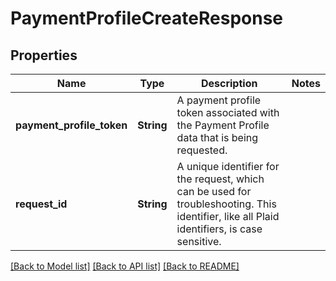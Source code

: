 # PaymentProfileCreateResponse

## Properties

Name | Type | Description | Notes
------------ | ------------- | ------------- | -------------
**payment_profile_token** | **String** | A payment profile token associated with the Payment Profile data that is being requested. | 
**request_id** | **String** | A unique identifier for the request, which can be used for troubleshooting. This identifier, like all Plaid identifiers, is case sensitive. | 

[[Back to Model list]](../README.md#documentation-for-models) [[Back to API list]](../README.md#documentation-for-api-endpoints) [[Back to README]](../README.md)


